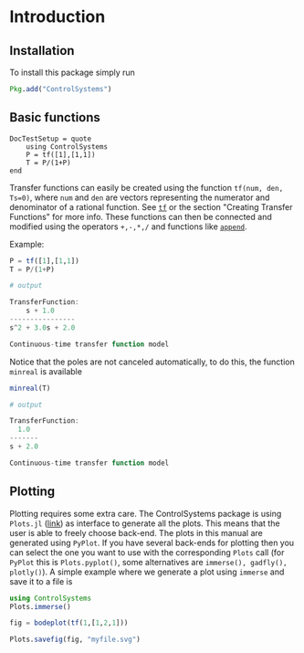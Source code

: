# Introduction
## Installation

To install this package simply run
```julia
Pkg.add("ControlSystems")
```

## Basic functions
```@meta
DocTestSetup = quote
    using ControlSystems
    P = tf([1],[1,1])
    T = P/(1+P)
end
```
Transfer functions can easily be created using the function `tf(num, den, Ts=0)`, where `num` and `den` are vectors representing the numerator and denominator of a rational function. See [`tf`](@ref) or the section "Creating Transfer Functions" for more info. These functions can then be connected and modified using the operators `+,-,*,/` and functions like [`append`](@ref).

Example:
```julia
P = tf([1],[1,1])
T = P/(1+P)

# output

TransferFunction:
    s + 1.0
----------------
s^2 + 3.0s + 2.0

Continuous-time transfer function model
```

Notice that the poles are not canceled automatically, to do this, the function `minreal` is available
```julia
minreal(T)

# output

TransferFunction:
  1.0
-------
s + 2.0

Continuous-time transfer function model
```
## Plotting
Plotting requires some extra care. The ControlSystems package is using `Plots.jl` ([link](https://github.com/tbreloff/Plots.jl)) as interface to generate all the plots. This means that the user is able to freely choose back-end. The plots in this manual are generated using `PyPlot`. If you have several back-ends for plotting then you can select the one you want to use with the corresponding `Plots` call (for `PyPlot` this is `Plots.pyplot()`, some alternatives are `immerse(), gadfly(), plotly()`). A simple example where we generate a plot using `immerse` and save it to a file is
```julia
using ControlSystems
Plots.immerse()

fig = bodeplot(tf(1,[1,2,1]))

Plots.savefig(fig, "myfile.svg")
```
